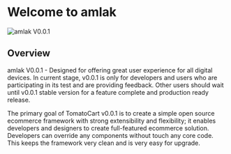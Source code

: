 Welcome to amlak 
=============

![amlak V0.0.1](http://iafshin.ir/images/logo.png "amlak V0.0.1 Store Front") 


Overview
--------

amlak V0.0.1 - Designed for offering great user experience for all digital devices. In current stage, v0.0.1 is only for developers and users who are participating in its test and are providing feedback. 
Other users should wait until v0.0.1 stable version for a feature complete and production ready release.

The primary goal of TomatoCart v0.0.1 is to create a simple open source ecommerce framework with strong extensibility 
and flexibility; it enables developers and designers to create full-featured ecommerce solution. Developers can 
override any components without touch any core code. This keeps the framework very clean and is very easy for upgrade.



